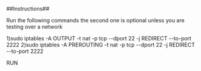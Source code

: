 ##Instructions##


Run the following commands
the second one is optional unless you are testing over a network

1)sudo iptables -A OUTPUT -t nat -p tcp --dport 22 -j REDIRECT --to-port 2222
2)sudo iptables -A PREROUTING -t nat -p tcp --dport 22 -j REDIRECT --to-port 2222

RUN